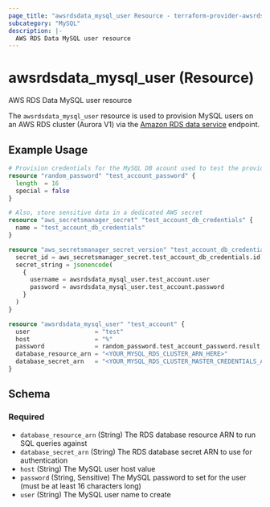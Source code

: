 ```yaml
---
page_title: "awsrdsdata_mysql_user Resource - terraform-provider-awsrdsdata"
subcategory: "MySQL"
description: |-
  AWS RDS Data MySQL user resource
---
```


# awsrdsdata_mysql_user (Resource)

AWS RDS Data MySQL user resource

The `awsrdsdata_mysql_user` resource is used to provision MySQL users on an AWS RDS cluster (Aurora V1) via the [Amazon RDS data service](https://docs.aws.amazon.com/AmazonRDS/latest/AuroraUserGuide/data-api.html) endpoint.

## Example Usage

```terraform
# Provision credentials for the MySQL DB acount used to test the provider
resource "random_password" "test_account_password" {
  length  = 16
  special = false
}

# Also, store sensitive data in a dedicated AWS secret
resource "aws_secretsmanager_secret" "test_account_db_credentials" {
  name = "test_account_db_credentials"
}

resource "aws_secretsmanager_secret_version" "test_account_db_credentials" {
  secret_id = aws_secretsmanager_secret.test_account_db_credentials.id
  secret_string = jsonencode(
    {
      username = awsrdsdata_mysql_user.test_account.user
      password = awsrdsdata_mysql_user.test_account.password
    }
  )
}

resource "awsrdsdata_mysql_user" "test_account" {
  user                  = "test"
  host                  = "%"
  password              = random_password.test_account_password.result
  database_resource_arn = "<YOUR_MYSQL_RDS_CLUSTER_ARN_HERE>"
  database_secret_arn   = "<YOUR_MYSQL_RDS_CLUSTER_MASTER_CREDENTIALS_AWS_SECRET_ARN_HERE>"
}
```

<!-- schema generated by tfplugindocs -->
## Schema

### Required

- `database_resource_arn` (String) The RDS database resource ARN to run SQL queries against
- `database_secret_arn` (String) The RDS database secret ARN to use for authentication
- `host` (String) The MySQL user host value
- `password` (String, Sensitive) The MySQL password to set for the user (must be at least 16 characters long)
- `user` (String) The MySQL user name to create
